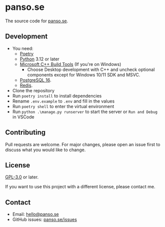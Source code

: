 # panso.se

The source code for [panso.se](https://panso.se).

## Development

- You need:
  - [Poetry](https://python-poetry.org/)
  - [Python](https://www.python.org/) 3.12 or later
  - [Microsoft C++ Build Tools](https://aka.ms/vs/17/release/vs_buildtools.exe) (If you're on Windows)
    - Choose Desktop development with C++ and uncheck optional components except for Windows 10/11 SDK and MSVC.
  - [PostgreSQL 16](https://www.postgresql.org/).
  - [Redis](https://redis.io/).
- Clone the repository
- Run `poetry install` to install dependencies
- Rename `.env.example` to `.env` and fill in the values
- Run `poetry shell` to enter the virtual environment
- Run `python .\manage.py runserver` to start the server or `Run and Debug` in VSCode

## Contributing

Pull requests are welcome. For major changes, please open an issue first to discuss what you would like to change.

## License

[GPL-3.0](https://choosealicense.com/licenses/gpl-3.0/) or later.

If you want to use this project with a different license, please contact me.

## Contact

- Email: [hello@panso.se](mailto:hello@panso.se)
- GitHub issues: [panso.se/issues](https://github.com/TheLovinator1/panso.se/issues)
